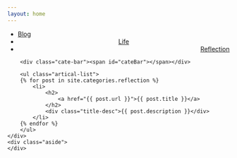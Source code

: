```yaml
---
layout: home
---
```


<div class="index-content reflection">
    <div class="section">
        <ul class="artical-cate">
            <li><a href="/"><span>Blog</span></a></li>
            <li style="text-align:center"><a href="/life"><span>Life</span></a></li>
            <li class="on" style="text-align:right"><a href="/reflection"><span>Reflection</span></a></li>
        </ul>

        <div class="cate-bar"><span id="cateBar"></span></div>

        <ul class="artical-list">
        {% for post in site.categories.reflection %}
            <li>
                <h2>
                    <a href="{{ post.url }}">{{ post.title }}</a>
                </h2>
                <div class="title-desc">{{ post.description }}</div>
            </li>
        {% endfor %}
        </ul>
    </div>
    <div class="aside">
    </div>
</div>

